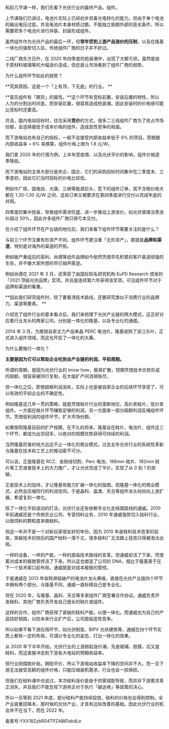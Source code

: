 和前几节课一样，我们先看下光伏行业的最终产品，组件。 

上节课我们已讲过，电池片实际上已经初步具备光电转化的能力。但由于单个电池的输出电压过低，并且电池片本身材质过脆，不能独立抵御外部的恶劣条件，所以需要把多个电池片进行并联、封装形成组件。 

虽然组件作为光伏产品的最后一环，但**常年受到上游产品涨价的压制**，以及在隆基一体化的强势切入后，传统组件厂商的日子并不好过。

二线厂商东方日升，在 2020 年四季度的抢装潮中，出现了大额亏损，虽然是由于原材料玻璃等的大幅涨价造成，但还是让市场看到了组件厂商的弱势。 

为什么组件环节如此的弱势？ 

**究其原因，这是一个「上有顶，下无底」的行业。 **

**首先组件有「期货」的属性。**这个环节有竞标前置，安装后置的特性，所以人为的分割出时间差。而安装后置，很容易造成抢装潮。因此安装时的价格很可能比竞标时还要高。 

并且，国内电站招标时，往往采用**竞价**的方式，很多二三线组件厂商为了抢占市场份额，会选择报低于成本价格的组件，造成恶性竞争的局面。

而下游电站也有自己的指标，一般不会接受内部收益率低于 6\% 的项目。而根据内部收益率 = 6\% 来换算，组件价格上限为 1.8 元/W。 

我们拿 2020 年的行情为例，上半年受疫情、以及光伏平价的影响，组件价格逐季降低。

而下游电站的主体大部分是央企、国企，它们的采购招标时间集中在二季度末、三季度初，因此它们当时招标的价格比较低。

例如中广核、国电投、大唐、三峡等能源巨头，签下的组件订单，其不含税价格大都在 1.20-1.30 元/W 之间，这些订单又被要求在第四季度进行交付以完成年底的并网。

四季度的集中抢装，导致组件需求旺盛，进一步推动上游涨价，如光伏玻璃当季涨价超过 50\%，因此许多组件厂商只得亏本交付。 

在介绍了组件环节在产业链的地位后，我们来看下组件环节需要关注的是什么？ 

与前三个环节注重有形资产不同，组件环节更注重「无形资产」，那就是**品牌和渠道**，特别是对海外的渠道的开拓。

例如破产重组后的英利、尚德等组件品牌如今依然凭借早先积累的客户渠道顽强的生存，并不像大家所想的早已销声匿迹。

例如尚德在 2021 年 3 月，还荣获了由国际知名研究机构 EuPD Research 颁发的「2021 顶级光伏品牌」奖项。并且是连续第六年获得该奖项。可见组件环节对于品牌和渠道的看重。

**因此我们研究组件时，除了要看清技术路线，还要研究类似于消费行业的品牌力、渠道等要素。 **

介绍完了组件行业的基本看点后，我们来梳理下光伏产业链的两大模式，这正好对应着行业龙头的两家公司。分别是一体化的隆基，以及专业化的通威。

2014 年 3 月，为推销自家主力产品单晶 PERC 电池片，隆基收购了浙江乐叶，正式进入组件领域，而这也开启了一体化的大幕。 

为什么要施行一体化？

**主要是因为它可以帮助企业吃到全产业链的利润，平抑周期。**

所谓的周期，是因为光伏行业的 know how，极易扩散，短期凭借技术优势形成的超额，很容易被同行复制，在大幅扩产间消弭殆尽。

但一体化之后，即使超额利润消失，实际上也是被自家企业的后续环节享受了，可以有效的平抑企业的不确定性。 

例如隆基这几年一贯的策略，就是凭借硅片行业的垄断地位，高价卖硅片，低价卖组件。一方面在硅片环节赚取足够的利润，另一方面拿一部分超额利润反哺组件环节。凭借低利润的组件环节，扩大市场份额。

如果按照隆基目前的扩产规模，在不久的将来，隆基会在硅片、电池片、组件这三个环节，都成为出货冠军，以绝对的规模优势获得可持续的利润。 

当然隆基厉害的地方远远不止一体化的商业模式。过去五年光伏行业的系统性革新与隆基在技术和工艺上的推动密不可分。

可以说，正是隆基在 RCZ、金刚线切割、Perc 电池、166mm 硅片、182mm 硅片等工艺或者技术上的大力推广，才让光伏完成了平价，实现了从 0 到 1 的突破。

正是技术上的加持，才让隆基有能力扩展一体化的版图。但隆基一体化的商业模式，必然会压缩同行的利润空间。于是晶科、晶澳、天合等组件龙头纷纷向上游扩展，希望复刻一体化。  

除了一体化平抑波动的打法，光伏行业还有依赖专业化走结盟路线的通威。2010 年前通威还是个传统农业公司，专营饲料业务，2010 年通威强势切入硅料行业，以做饲料的颗粒度来做硅料。

但这一年并不是一个对新玩家很友好的年份，因为 2010 年是硅料技术改革的前夜，突破技术封锁后的国产硅料一落千丈。很多硅料厂无法跟上技改只得被淘汰出局。 

一样的设备，一样的产能，一样的面临技术路线的变革。但通威却活了下来，凭借着对成本的极致管控活了下来。所以这也塑造了公司的 DNA，相比于隆基善于在下一个技术窗口前布局，通威就是对成本极致的管控。 

于是通威在 2013 年收购濒临破产的电池片龙头赛维，直接在光伏产业链四个环节中拥有两个部分。与隆基不同，通威一直标榜自己是专业化。

但在 2020 年，与隆基、晶科、天合等多家组件厂商签署合作协议。通威负责开发硅料，其他厂商负责开发自己擅长的硅片或组件。 

这样的合作，组件厂商获得了紧缺的硅料产能，以便一体化。而通威也为自己的产品找好销路，以防未来行业扩产后，公司面临恶性竞争。 

所以如果不看下游应用环节，如光伏制氢、BIPV 光伏建筑等，通威在四个环节实质上都有一定的布局，可谓以专业化的姿态，打出一体化的效果。 

从 2020 年下半年开始，光伏行业的上游掀起涨价潮，先是玻璃、胶膜，后又是硅料。而这直接冲击到下游各大电站的预期收益率。 

但行业刚摆脱补贴，拥抱平价，所以下游电站收益率下降的空间并不大。而一旦下游无法接受高额的组件价格，只能压缩装机需求，行业也会一损俱损。

但我们在硅料课中也说过，本次硅料涨价是由于供需错配导致，而并非下游需求真正消失，并且我们不能忽视下游央企对于执行「碳达峰」等政策的决心。 

所以一旦等到 2021 年底，部分硅料产能持续投放，硅料的价格也会得到控制。全产业链重回降本，那时候的光伏产业，才具有边际改善的基础。因此光伏行业的机会并不在当下，而在 2022 年。

  

备案号:YXX18ZybR04TPZAB61sbdLe